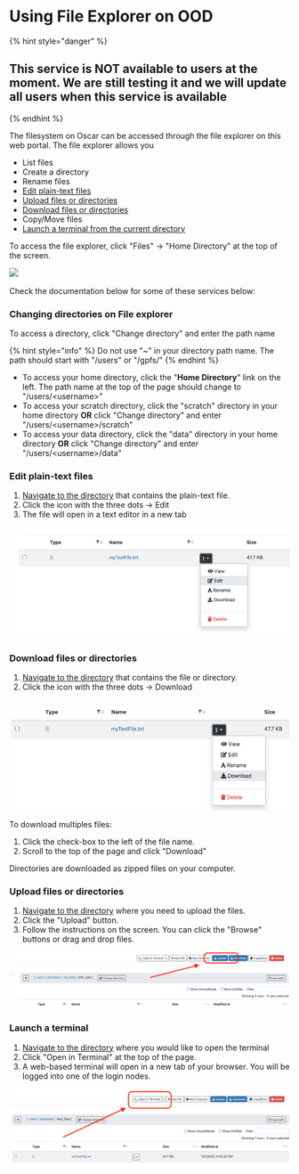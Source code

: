 # Using File Explorer on OOD

{% hint style="danger" %}
## This service is NOT available to users at the moment. We are still testing it and we will update all users when this service is available
{% endhint %}

The filesystem on Oscar can be accessed through the file explorer on this web portal. The file explorer allows you

* List files
* Create a directory
* Rename files
* [Edit plain-text files](using-file-explorer-on-ood.md#edit-plain-text-files)
* [Upload files or directories](using-file-explorer-on-ood.md#upload-files-or-directories)
* [Download files or directories](using-file-explorer-on-ood.md#download-files-or-directories)
* Copy/Move files
* [Launch a terminal from the current directory](using-file-explorer-on-ood.md#undefined)

To access the file explorer, click "Files" -> "Home Directory" at the top of the screen.

![](../.gitbook/assets/file\_explorer.png)

Check the documentation below for some of these services below:

### Changing directories on File explorer

To access a directory, click "Change directory" and enter the path name

{% hint style="info" %}
Do not use "\~" in your directory path name. The path should start with "/users" or "/gpfs/"
{% endhint %}

* To access your home directory, click the "**Home Directory**" link on the left. The path name at the top of the page should change to "/users/\<username>"
* To access your scratch directory, click the "scratch" directory in your home directory **OR** click "Change directory" and enter "/users/\<username>/scratch"
* To access your data directory, click the "data" directory in your home directory **OR** click  "Change directory" and enter "/users/\<username>/data"

### Edit plain-text files

1. [Navigate to the directory](using-file-explorer-on-ood.md#changing-directories-on-file-explorer) that contains the plain-text file.
2. Click the icon with the three dots -> Edit
3. The file will open in a text editor in a new tab

![](../.gitbook/assets/edit.png)

### Download files or directories

1. [Navigate to the directory](using-file-explorer-on-ood.md#changing-directories-on-file-explorer) that contains the file or directory.
2. Click the icon with the three dots -> Download

![](../.gitbook/assets/download.png)

To download multiples files:

1. Click the check-box to the left of the file name.
2. Scroll to the top of the page and click "Download"

Directories are downloaded as zipped files on your computer.

### Upload files or directories

1. [Navigate to the directory](using-file-explorer-on-ood.md#changing-directories-on-file-explorer) where you need to upload the files.
2. Click the "Upload" button.
3. Follow the instructions on the screen. You can click the "Browse" buttons or drag and drop files.

![](../.gitbook/assets/Upload.png)

### Launch a terminal

1. [Navigate to the directory](using-file-explorer-on-ood.md#changing-directories-on-file-explorer)  where you would like to open the terminal
2. Click "Open in Terminal" at the top of the page.
3. A web-based terminal will open in a new tab of your browser.  You will be logged into one of the login nodes.

![](../.gitbook/assets/terminal.png)

